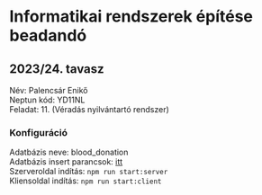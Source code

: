 # Informatikai rendszerek építése beadandó
## 2023/24. tavasz
Név: Palencsár Enikő \
Neptun kód: YD11NL \
Feladat: 11. (Véradás nyilvántartó rendszer) 
### Konfiguráció
Adatbázis neve: blood_donation \
Adatbázis insert parancsok: [itt](DB_SEED.txt) \
Szerveroldal indítás: `npm run start:server` \
Kliensoldal indítás: `npm run start:client` 
